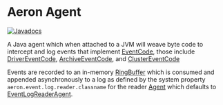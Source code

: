 Aeron Agent
===

[![Javadocs](http://www.javadoc.io/badge/io.aeron/aeron-all.svg)](http://www.javadoc.io/doc/io.aeron/aeron-all)

A Java agent which when attached to a JVM will weave byte code to intercept and log events that
implement [EventCode](https://github.com/aeron-io/aeron/blob/master/aeron-agent/src/main/java/io/aeron/agent/EventCode.java),
those include [DriverEventCode](https://github.com/aeron-io/aeron/blob/master/aeron-agent/src/main/java/io/aeron/agent/DriverEventCode.java), [ArchiveEventCode](https://github.com/aeron-io/aeron/blob/master/aeron-agent/src/main/java/io/aeron/agent/ArchiveEventCode.java),
and [ClusterEventCode](https://github.com/aeron-io/aeron/blob/master/aeron-agent/src/main/java/io/aeron/agent/ClusterEventCode.java)

Events are recorded to an in-memory
[RingBuffer](https://github.com/aeron-io/agrona/blob/master/agrona/src/main/java/org/agrona/concurrent/ringbuffer/RingBuffer.java)
which is consumed and appended asynchronously to a log as defined by the system property `aeron.event.log.reader.classname`
for the reader [Agent](https://github.com/aeron-io/agrona/blob/master/agrona/src/main/java/org/agrona/concurrent/Agent.java)
which defaults to [EventLogReaderAgent](https://github.com/aeron-io/aeron/blob/master/aeron-agent/src/main/java/io/aeron/agent/EventLogReaderAgent.java).